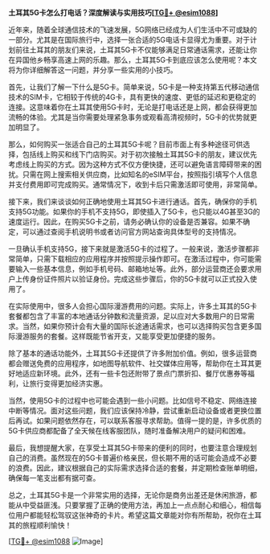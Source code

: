 **土耳其5G卡怎么打电话？深度解读与实用技巧[[TG💪+ @esim1088](https://t.me/s/esim1088)]**

近年来，随着全球通信技术的飞速发展，5G网络已经成为人们生活中不可或缺的一部分。尤其是在国际旅行中，选择一张合适的5G电话卡显得尤为重要。对于计划前往土耳其的朋友们来说，土耳其5G卡不仅能够满足日常通话需求，还能让你在异国他乡畅享高速上网的乐趣。那么，土耳其5G卡到底应该怎么使用呢？本文将为你详细解答这一问题，并分享一些实用的小技巧。

首先，让我们了解一下什么是5G卡。简单来说，5G卡是一种支持第五代移动通信技术的SIM卡，它相较于传统的4G卡，具有更快的速度、更低的延迟和更稳定的连接。这意味着你在土耳其使用5G卡时，无论是打电话还是上网，都会获得更加流畅的体验。尤其是当你需要处理紧急事务或观看高清视频时，5G卡的优势就更加明显了。

那么，如何购买一张适合自己的土耳其5G卡呢？目前市面上有多种途径可供选择，包括线上购买和线下门店购买。对于初次接触土耳其5G卡的朋友，建议优先考虑线上购买的方式。因为这种方式不仅方便快捷，还可以避免语言障碍带来的困扰。只需在网上搜索相关供应商，比如知名的eSIM平台，按照指引填写个人信息并支付费用即可完成购买。通常情况下，收到卡后只需激活即可使用，非常简单。

接下来，我们来谈谈如何正确地使用土耳其5G卡进行通话。首先，确保你的手机支持5G功能。如果你的手机不支持5G，即使插入了5G卡，也只能以4G甚至3G的速度运行。因此，在购买5G卡之前，请务必确认你的设备是否兼容。如果不确定，可以通过查阅手机说明书或者访问官方网站查询具体型号的支持情况。

一旦确认手机支持5G，接下来就是激活5G卡的过程了。一般来说，激活步骤都非常简单，只需下载相应的应用程序并按照提示操作即可。在激活过程中，你可能需要输入一些基本信息，例如手机号码、邮箱地址等。此外，部分运营商还会要求用户上传身份证件照片以验证身份。完成这些步骤后，你的5G卡就可以正式投入使用了。

在实际使用中，很多人会担心国际漫游费用的问题。实际上，许多土耳其的5G卡套餐都包含了丰富的本地通话分钟数和流量资源，足以应对大多数用户的日常需求。当然，如果你预计会有大量的国际长途通话需求，也可以选择购买包含更多国际漫游服务的套餐。这样既能节省开支，又能享受更加便捷的服务。

除了基本的通话功能外，土耳其5G卡还提供了许多附加价值。例如，很多运营商都会赠送免费的应用程序，如地图导航软件、社交媒体应用等，帮助你在土耳其更好地适应新环境。此外，还有一些卡包还附带了景点门票折扣、餐厅优惠券等福利，让旅行变得更加经济实惠。

当然，使用5G卡的过程中也可能会遇到一些小问题。比如信号不稳定、网络连接中断等情况。面对这些问题，我们应该保持冷静，尝试重新启动设备或者更换位置后再试。如果问题依然存在，可以联系客服寻求帮助。值得一提的是，许多优质的5G卡供应商都配备了全天候在线客服团队，随时准备解决用户的疑问和困难。

最后，我想提醒大家，在享受土耳其5G卡带来的便利的同时，也要注意合理规划自己的消费。虽然现在的5G卡普遍价格亲民，但长期不用的话可能会造成不必要的浪费。因此，建议根据自己的实际需求选择合适的套餐，并定期检查账单明细，确保每一笔支出都有据可查。

总之，土耳其5G卡是一个非常实用的选择，无论你是商务出差还是休闲旅游，都能从中受益匪浅。只要掌握了正确的使用方法，再加上一点点耐心和细心，相信每位用户都能轻松驾驭这张神奇的卡片。希望这篇文章能对你有所帮助，祝你在土耳其的旅程顺利愉快！

[[TG💪+ @esim1088](https://t.me/s/esim1088) ![Image](https://i.postimg.cc/4NQfJmqS/Snipaste-2025-05-13-00-14-12.png)]